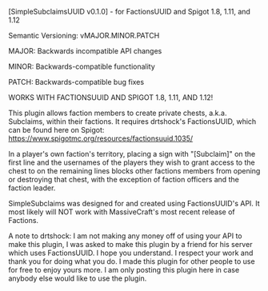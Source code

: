 [SimpleSubclaimsUUID v0.1.0] - for FactionsUUID and Spigot 1.8, 1.11, and 1.12

Semantic Versioning: vMAJOR.MINOR.PATCH

MAJOR: Backwards incompatible API changes

MINOR: Backwards-compatible functionality

PATCH: Backwards-compatible bug fixes

WORKS WITH FACTIONSUUID AND SPIGOT 1.8, 1.11, AND 1.12!

This plugin allows faction members to create private chests, a.k.a. Subclaims, within their factions. It requires drtshock's FactionsUUID, which can be found here on Spigot: https://www.spigotmc.org/resources/factionsuuid.1035/

In a player's own faction's territory, placing a sign with "[Subclaim]" on the first line and the usernames of the players they wish to grant access to the chest to on the remaining lines blocks other factions members from opening or destroying that chest, with the exception of faction officers and the faction leader.

SimpleSubclaims was designed for and created using FactionsUUID's API. It most likely will NOT work with MassiveCraft's most recent release of Factions.

A note to drtshock: I am not making any money off of using your API to make this plugin, I was asked to make this plugin by a friend for his server which uses FactionsUUID. I hope you understand. I respect your work and thank you for doing what you do. I made this plugin for other people to use for free to enjoy yours more. I am only posting this plugin here in case anybody else would like to use the plugin.
